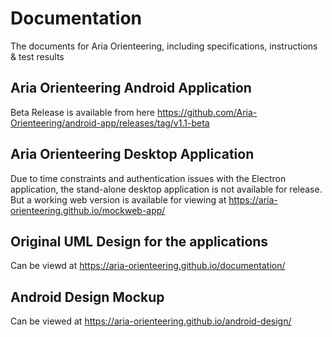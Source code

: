 # Documentation
The documents for Aria Orienteering, including specifications, instructions &amp; test results


## Aria Orienteering Android Application
Beta Release is available from here https://github.com/Aria-Orienteering/android-app/releases/tag/v1.1-beta

## Aria Orienteering Desktop Application
Due to time constraints and authentication issues with the Electron application, the stand-alone desktop application is not available for release.
But a working web version is available for viewing at https://aria-orienteering.github.io/mockweb-app/

## Original UML Design for the applications
Can be viewd at https://aria-orienteering.github.io/documentation/

## Android Design Mockup
Can be viewed at https://aria-orienteering.github.io/android-design/
